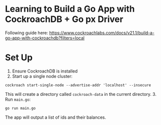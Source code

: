 # Learning to Build a Go App with CockroachDB + Go px Driver
Following guide here: https://www.cockroachlabs.com/docs/v21.1/build-a-go-app-with-cockroachdb?filters=local

# Set Up
1. Ensure CockroachDB is installed
2. Start up a single node cluster:
```
cockroach start-single-node --advertise-addr 'localhost' --insecure
```
   This will create a directory called `cockroach-data` in the current directory.
3. Run `main.go`:
```
go run main.go
```
   The app will output a list of ids and their balances.
